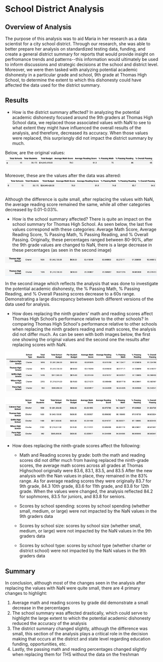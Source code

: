 # School District Analysis

## Overview of Analysis
The purpose of this analysis was to aid Maria in her research as a data scientist for a city school district. Through our research, she was able to better prepare her analysis on standardized testing data, funding, and create a general district summary for reports that would provide insight on perfromance trends and patterns--this information would ultimately be used to inform discussions and strategic decisions at the school and district level. Moreover, we were then tasked with analyzing potential academic dishonesty in a particular grade and school, 9th grade at Thomas High School, to determine the extent to which this dishonesty could have affected the data used for the district summary.

## Results
- How is the district summary affected?
In analyzing the potential academic dishonesty focused around the 9th graders at Thomas High School data, we replaced those associated values with NaN to see to what extent they might have influenced the overall results of the analysis, and therefore, decreased its accuracy. When those values were replaced, this surprisngly did not impact the district summary by much.

Below, are the original values:
![This is an image](https://github.com/leilacf/School_District_Analysis/blob/main/original%20district%20summary.png)

Moreover, these are the values after the data was altered:
![This is an image](https://github.com/leilacf/School_District_Analysis/blob/main/challenge%20district%20summary.png)

Although the difference is quite small, after replacing the values with NaN, the average reading score remained the same, while all other categories decreased by 0.01-0.03%.

- How is the school summary affected?
There is quite an impact on the school summary for Thomas High School. As seen below, the last five values correspond with these categories: Average Math Score, Average Reading Score,	% Passing Math,	% Passing Reading, and	% Overall Passing. Originally, these percentages ranged between 80-90%, after the 9th grade values are changed to NaN, there is a large decrease in these percentages (as seen in the second image)

![This is an image](https://github.com/leilacf/School_District_Analysis/blob/main/original%20school%20summary.png)

![This is an image](https://github.com/leilacf/School_District_Analysis/blob/main/challenge%20school%20summary.png)

  In the second image which reflects the analysis that was done to investigate the potential academic dishonesty, the % Passing Math,	% Passing Reading, and	         % Overall Passing scores decrease to a 60s range. Demonstrating a large discrepancy between both different versions of the data used for analysis.

- How does replacing the ninth graders’ math and reading scores affect Thomas High School’s performance relative to the other schools?
In comparing Thomas High School's performance relative to other schools when replacing the ninth graders reading and math scores, the analysis did not differ much. As can be seen with both images below, the first one showing the original values and the second one the results after replacing scores with NaN.

![This is an image](https://github.com/leilacf/School_District_Analysis/blob/main/THS%20performance%20original.png)

![This is an image](https://github.com/leilacf/School_District_Analysis/blob/main/THS%20performance%20NAN.png)

- How does replacing the ninth-grade scores affect the following:

  - Math and Reading scores by grade: both the math and reading scores did not differ much from having replaced the ninth-grade scores, the average math scores across all grades at Thomas Highschool originally were 83.6, 83.1, 83.5, and 83.5 After the new analysis with the Nan values in place, they remained in the 83% range. As for average reading scores they were originally 83.7 for 9th grade, 84.3 10th grade, 83.6 for 11th grade, and 83.8 for 12th grade. When the values were changed, the analysis reflected 84.2 for sophmores,	83.5 for juniors, and 83.8 for seniors.
  
  - Scores by school spending: scores by school spending (whether small, medium, or large) were not impacted by the NaN values in the 9th graders data
  - Scores by school size: scores by school size (whether small, medium, or large) were not impacted by the NaN values in the 9th graders data
  - Scores by school type: scores by school type (whether charter or district school) were not impacted by the NaN values in the 9th graders data

## Summary
In conclusion, although most of the changes seen in the analysis after replacing the values with NaN were quite small, there are 4 primary changes to highlight:
1. Average math and reading scores by grade did demonstrate a small decrease in the percentages
2. The school summary was affected drastically, which could serve to highlight the large extent to which the potential academic dishonesty reduced the accuracy of the analysis
3. The district summary changed slightly, although the difference was small, this section of the analysis plays a critical role in the decision making that occurs at the district and state level regarding education funding, opportunities, etc.
4. Lastly, the passing math and reading percentages changed slightly when replacing them for THS without the data on the freshman

